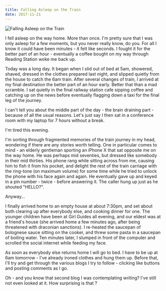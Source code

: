 ```yaml
---
title: Falling Asleep on the Train
date: 2017-11-21
---
```


![Falling Asleep on the Train](https://source.unsplash.com/03UCoidYvXw/1600x900)

I fell asleep on the way home. More than once. I'm pretty sure that I was only asleep for a few moments, but you never really know, do you. For all I know it could have been minutes - it felt like seconds. I fought it for the better part of an hour - eventually a coffee bought on my way through Reading Station woke me back up.

Today was a long day. It began when I slid out of bed at 5am, showered, shaved, dressed in the clothes prepared last night, and slipped quietly from the house to catch the 6am train. After several changes of train, I arrived at my final destination the better part of an hour early. Better that than a mad scramble. I sat quietly in the final railway station cafe sipping coffee and catching up on the news before eventually flagging down a taxi for the final leg of the journey.

I can't tell you about the middle part of the day - the brain draining part - because of all the usual reasons. Let's just say I then sat in a conference room with my laptop for 7 hours without a break.

I'm tired this evening.

I'm sorting through fragmented memories of the train journey in my head, wondering if there are any stories worth telling. One in particular comes to mind - an elderly gentleman sporting an iPhone X that sat opposite me on the way home. He was perhaps mid seventies, but dressed like somebody in their mid thirties. His phone rang while sitting across from me, causing him to fish it from his pocket, and delight the rest of the train carriage with the ring-tone (on maximum volume) for some time while he tried to unlock the phone with his face again and again. He eventually gave up and keyed in a pin number - twice - before answering it. The caller hung up just as he shouted "HELLO?".

Anyway...

I finally arrived home to an empty house at about 7:30pm, and set about both clearing up after everybody else, and cooking dinner for one. The younger children have been at Girl Guides all evening, and our eldest was at a friend's house (she arrived home a few minutes ago, after being threatened with draconian sanctions). I re-heated the saucepan of bolognese sauce sitting on the cooker, and threw some pasta in a saucepan of boiling water. Ten minutes later, I slumped in front of the computer and scrolled the social internet while feeding my face.

As soon as everybody else returns home I will go to bed. I have to be up at 6am tomorrow - I've already ironed clothes and hung them up. Before that, I'll try and get through the various blogs I try to follow - clicking like buttons and posting comments as I go.

Oh - and you know that second blog I was contemplating writing? I've still not even looked at it. How surprising is that ?